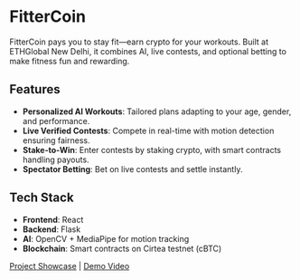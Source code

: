 # FitterCoin

FitterCoin pays you to stay fit—earn crypto for your workouts. Built at ETHGlobal New Delhi, it combines AI, live contests, and optional betting to make fitness fun and rewarding.

## Features

- **Personalized AI Workouts**: Tailored plans adapting to your age, gender, and performance.
- **Live Verified Contests**: Compete in real-time with motion detection ensuring fairness.
- **Stake-to-Win**: Enter contests by staking crypto, with smart contracts handling payouts.
- **Spectator Betting**: Bet on live contests and settle instantly.

## Tech Stack

- **Frontend**: React
- **Backend**: Flask
- **AI**: OpenCV + MediaPipe for motion tracking
- **Blockchain**: Smart contracts on Cirtea testnet (cBTC)

[Project Showcase](https://ethglobal.com/showcase/fittercoin-z3sup) | [Demo Video](https://ethglobal.storage/projects/z3sup/video/high.mp4?t=1759035678447)
